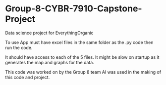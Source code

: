# Group-8-CYBR-7910-Capstone-Project

Data science project for EverythingOrganic

To use App must have excel files in the same folder as the .py code then run the code. 

It should have access to each of the 5 files. It might be slow on startup as it generates the map and graphs for the data. 






This code was worked on by the Group 8 team AI was used in the making of this code and project.
